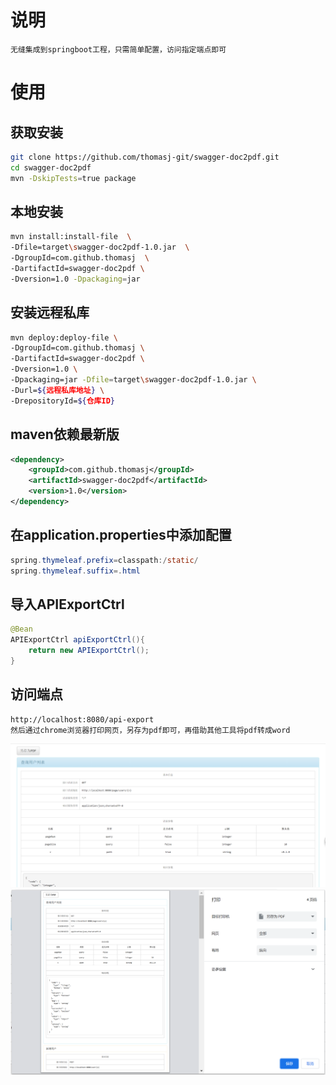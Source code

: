 # 说明
    无缝集成到springboot工程，只需简单配置，访问指定端点即可

# 使用
## 获取安装
```Bash
git clone https://github.com/thomasj-git/swagger-doc2pdf.git
cd swagger-doc2pdf
mvn -DskipTests=true package
```
       
## 本地安装
```Bash
mvn install:install-file  \
-Dfile=target\swagger-doc2pdf-1.0.jar  \
-DgroupId=com.github.thomasj  \
-DartifactId=swagger-doc2pdf \
-Dversion=1.0 -Dpackaging=jar
```
       
## 安装远程私库
```Bash
mvn deploy:deploy-file \
-DgroupId=com.github.thomasj \
-DartifactId=swagger-doc2pdf \
-Dversion=1.0 \
-Dpackaging=jar -Dfile=target\swagger-doc2pdf-1.0.jar \
-Durl=${远程私库地址} \
-DrepositoryId=${仓库ID}
```
## maven依赖最新版
```xml
<dependency>
    <groupId>com.github.thomasj</groupId>
    <artifactId>swagger-doc2pdf</artifactId>
    <version>1.0</version>
</dependency>
```

## 在application.properties中添加配置
```Java
spring.thymeleaf.prefix=classpath:/static/
spring.thymeleaf.suffix=.html
```

    
## 导入APIExportCtrl
```Java
@Bean
APIExportCtrl apiExportCtrl(){
    return new APIExportCtrl();
}
```
    
## 访问端点
    http://localhost:8080/api-export
    然后通过chrome浏览器打印网页，另存为pdf即可，再借助其他工具将pdf转成word
    
![image](https://github.com/thomasj-git/swagger-doc2pdf/blob/master/src/main/resources/static/demo/export.png)
![image](https://github.com/thomasj-git/swagger-doc2pdf/blob/master/src/main/resources/static/demo/pdf.png)
